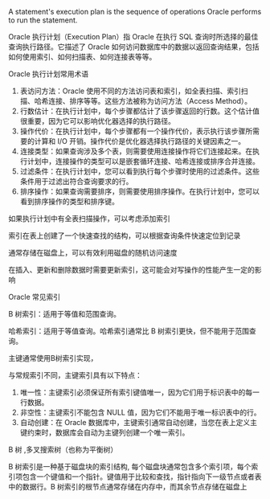 A statement's execution plan is the sequence of operations Oracle performs to run the statement.

Oracle 执行计划（Execution Plan）指 Oracle 在执行 SQL 查询时所选择的最佳查询执行路径。它描述了 Oracle 如何访问数据库中的数据以返回查询结果，包括如何使用索引、如何扫描表、如何连接表等等。

Oracle 执行计划常用术语

1. 表访问方法：Oracle 使用不同的方法访问表和索引，如全表扫描、索引扫描、哈希连接、排序等等。这些方法被称为访问方法（Access Method）。
2. 行数估计：在执行计划中，每个步骤都估计了该步骤返回的行数。这个估计值很重要，因为它可以影响优化器选择的执行路径。
3. 操作代价：在执行计划中，每个步骤都有一个操作代价，表示执行该步骤所需要的计算和 I/O 开销。操作代价是优化器选择执行路径的关键因素之一。
4. 连接类型：如果查询涉及多个表，则需要使用连接操作将它们连接起来。在执行计划中，连接操作的类型可以是嵌套循环连接、哈希连接或排序合并连接。
5. 过滤条件：在执行计划中，您可以看到执行每个步骤时使用的过滤条件。这些条件用于过滤出符合查询要求的行。
6. 排序操作：如果查询需要排序，则需要使用排序操作。在执行计划中，您可以看到排序操作的类型和排序键。



如果执行计划中有全表扫描操作，可以考虑添加索引



索引在表上创建了一个快速查找的结构，可以根据查询条件快速定位到记录

通常存储在磁盘上，可以有效利用磁盘的随机访问速度

在插入、更新和删除数据时需要更新索引，这可能会对写操作的性能产生一定的影响



Oracle 常见索引

B 树索引：适用于等值和范围查询。

哈希索引：适用于等值查询。哈希索引通常比 B 树索引更快，但不能用于范围查询。

主键通常使用B树索引实现，

与常规索引不同，主键索引具有以下特点：

1. 唯一性：主键索引必须保证所有索引键值唯一，因为它们用于标识表中的每一行数据。
2. 非空性：主键索引不能包含 NULL 值，因为它们不能用于唯一标识表中的行。
3. 自动创建：在 Oracle 数据库中，主键索引通常自动创建，当您在表上定义主键约束时，数据库会自动为主键列创建一个唯一索引。



 B 树 ,多叉搜索树（也称为平衡树）

B 树索引是一种基于磁盘块的索引结构, 每个磁盘块通常包含多个索引项，每个索引项包含一个键值和一个指针。键值用于比较和查找，指针指向下一级节点或者表中的数据行。B 树索引的根节点通常存储在内存中，而其余节点存储在磁盘上